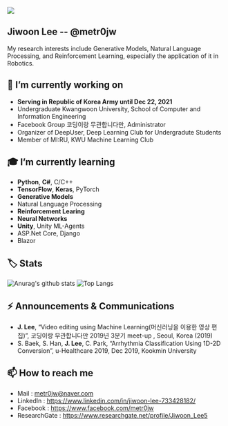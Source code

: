 <a href="https://hits.seeyoufarm.com"><img src="https://hits.seeyoufarm.com/api/count/incr/badge.svg?url=https%3A%2F%2Fgithub.com%2Fmetr0jw&count_bg=%238A1601&title_bg=%23212121&icon=csharp.svg&icon_color=%23FFFFFF&title=Who+clicked+metr0jw%3F&edge_flat=false"/></a>

<h2>Jiwoon Lee  -- @metr0jw</h2>
 My research interests include Generative Models, Natural Language Processing, and Reinforcement Learning, especially the application of it in Robotics.


💪 I’m currently working on
-
- <b>Serving in Republic of Korea Army until Dec 22, 2021</b>
- Undergraduate Kwangwoon University, School of Computer and Information Engineering
- Facebook Group 코딩이랑 무관합니다만, Administrator
- Organizer of DeepUser, Deep Learning Club for Undergradute Students 
- Member of MI:RU, KWU Machine Learning Club 

🎓 I’m currently learning
- 
- <b>Python</b>, <b>C#</b>, C/C++
- <b>TensorFlow</b>, <b>Keras</b>, PyTorch
- <b>Generative Models</b>
- Natural Language Processing
- <b>Reinforcement Learing</b>
- <b>Neural Networks</b>
- <b>Unity</b>, Unity ML-Agents
- ASP.Net Core, Django
- Blazor

🏷️ Stats
-
![Anurag's github stats](https://github-readme-stats.vercel.app/api?username=metr0jw&count_private=true&show_icons=true&theme=buefy)
![Top Langs](https://github-readme-stats.vercel.app/api/top-langs/?username=metr0jw&hide=javascript,html,css)

⚡ Announcements & Communications
-
- <b>J. Lee</b>, “Video editing using Machine Learning(머신러닝을 이용한 영상 편집)”, 코딩이랑 무관합니다만 2019년 3분기 meet-up , Seoul, Korea (2019)
- S. Baek, S. Han, <b>J. Lee</b>, C. Park, “Arrhythmia Classification Using 1D-2D Conversion”, u-Healthcare 2019, Dec 2019, Kookmin University


📫 How to reach me
- 
- Mail : <metr0jw@naver.com>
- LinkedIn : https://www.linkedin.com/in/jiwoon-lee-733428182/
- Facebook : https://www.facebook.com/metr0jw
- ResearchGate : https://www.researchgate.net/profile/Jiwoon_Lee5

  
 
<!--
**metr0jw/metr0jw** is a ✨ _special_ ✨ repository because its `README.md` (this file) appears on your GitHub profile.

Here are some ideas to get you started:

- 🔭 I’m currently working on ...
- 🌱 I’m currently learning ...
- 👯 I’m looking to collaborate on ...
- 🤔 I’m looking for help with ...
- 💬 Ask me about ...
- 📫 How to reach me: ...
- 😄 Pronouns: ...
- ⚡ Fun fact: ...
-->
